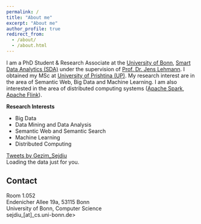 ```yaml
---
permalink: /
title: "About me"
excerpt: "About me"
author_profile: true
redirect_from: 
  - /about/
  - /about.html
---
```


I am a PhD Student & Research Associate at the [University of Bonn](https://www.uni-bonn.de/), [Smart Data Analytics (SDA)](http://sda.tech) under the supervision of [Prof. Dr. Jens Lehmann](http://jens-lehmann.org/). I obtained my MSc at [University of Prishtina (UP)](http://uni-pr.edu/). My research interest are in the area of Semantic Web, Big Data and Machine Learning. I am also interested in the area of distributed computing systems ([Apache Spark](http://spark.apache.org/), [Apache Flink](http://flink.apache.org/)).

  <article>
    <div>
      <div class="twoCol1">
        <div >
<p><strong>Research Interests</strong>
<ul>
<li>Big Data</li>
<li>Data Mining and Data Analysis</li>
<li>Semantic Web and Semantic Search</li>
<li>Machine Learning</li>
<li>Distributed Computing</li>
</ul></p>
        </div>
      </div>
      <div class="twoCol2">
      <a class="twitter-timeline" data-width="500" data-height="500" data-theme="light" href="https://twitter.com/Gezim_Sejdiu?ref_src=twsrc%5Etfw">Tweets by Gezim_Sejdiu</a> <script async src="https://platform.twitter.com/widgets.js" charset="utf-8"></script>
      </div>
    </div>
  </article>

<!-- Prepare a container for your calendar. -->
<div class="calendar">
    <!-- Loading stuff -->
    Loading the data just for you.
</div>

<script>
    GitHubCalendar(".calendar", "GezimSejdiu");
</script>

**Contact** 
------
Room 1.052    
Endenicher Allee 19a, 53115 Bonn    
University of Bonn, Computer Science   
sejdiu_[at]_cs.uni-bonn.de>  
